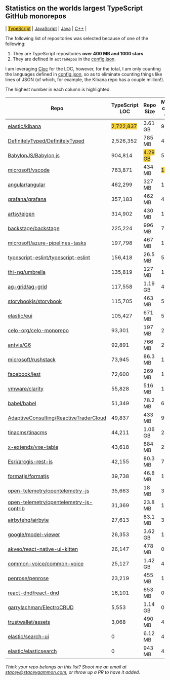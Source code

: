 
## Statistics on the worlds largest TypeScript GitHub monorepos

| <span style="background-color: #F4D03F">[TypeScript](./TypeScript.md)</span> | [JavaScript](./JavaScript.md) | [Java](./Java.md) | [C++](./C++.md) | 

The following list of repositories was selected because of one of the following:
1. They are TypeScript repositories **over 400 MB and 1000 stars**
2. They are defined in `extraRepos` in the [config.json](https://github.com/stacey-gammon/repo-stats/blob/main/config.json).

I am leveraging [Cloc](https://github.com/AlDanial/cloc) for the LOC, however, for the total, I am only counting the languages defined in [config.json](https://github.com/stacey-gammon/repo-stats/blob/main/config.json), so as to eliminate counting things like lines of JSON (of which, for example, the Kibana repo has a couple million!).

The highest number in each column is highlighted.

| Repo | TypeScript LOC | Repo Size | Monthly commit count | Monthly committer count |
| -----|----------------------|-----------|------------------|----------------|
| [elastic/kibana](https://github.com/elastic/kibana) |  <span style="background-color: #F4D03F">2,722,837</span> | 3.61 GB | 962 | 182 🤓 | 
| [DefinitelyTyped/DefinitelyTyped](https://github.com/DefinitelyTyped/DefinitelyTyped) |  2,526,352 | 785 MB | 446 | <span style="background-color: #F4D03F">305</span> 🤓 | 
| [BabylonJS/Babylon.js](https://github.com/BabylonJS/Babylon.js) |  904,814 | <span style="background-color: #F4D03F">4.29 GB</span> | 506 | 26 🤓 | 
| [microsoft/vscode](https://github.com/microsoft/vscode) |  763,871 | 434 MB | <span style="background-color: #F4D03F">1135</span> | 65 🤓 | 
| [angular/angular](https://github.com/angular/angular) |  462,299 | 327 MB | 170 | 41 🤓 | 
| [grafana/grafana](https://github.com/grafana/grafana) |  357,183 | 462 MB | 494 | 100 🤓 | 
| [artsy/eigen](https://github.com/artsy/eigen) |  314,902 | 430 MB | 143 | 23 🤓 | 
| [backstage/backstage](https://github.com/backstage/backstage) |  225,224 | 996 MB | 779 | 78 🤓 | 
| [microsoft/azure-pipelines-tasks](https://github.com/microsoft/azure-pipelines-tasks) |  197,798 | 467 MB | 18 | 10 🤓 | 
| [typescript-eslint/typescript-eslint](https://github.com/typescript-eslint/typescript-eslint) |  156,418 | 26.5 MB | 58 | 13 🤓 | 
| [thi-ng/umbrella](https://github.com/thi-ng/umbrella) |  135,819 | 127 MB | 100 | 1 🤓 | 
| [ag-grid/ag-grid](https://github.com/ag-grid/ag-grid) |  117,558 | 1.19 GB | 419 | 11 🤓 | 
| [storybookjs/storybook](https://github.com/storybookjs/storybook) |  115,705 | 463 MB | 584 | 29 🤓 | 
| [elastic/eui](https://github.com/elastic/eui) |  105,427 | 671 MB | 52 | 12 🤓 | 
| [celo-org/celo-monorepo](https://github.com/celo-org/celo-monorepo) |  93,301 | 197 MB | 29 | 14 🤓 | 
| [antvis/G6](https://github.com/antvis/G6) |  92,891 | 766 MB | 2 | 1 🤓 | 
| [microsoft/rushstack](https://github.com/microsoft/rushstack) |  73,945 | 86.3 MB | 140 | 13 🤓 | 
| [facebook/jest](https://github.com/facebook/jest) |  72,600 | 269 MB | 18 | 15 🤓 | 
| [vmware/clarity](https://github.com/vmware/clarity) |  55,828 | 516 MB | 13 | 8 🤓 | 
| [babel/babel](https://github.com/babel/babel) |  51,349 | 78.2 MB | 61 | 12 🤓 | 
| [AdaptiveConsulting/ReactiveTraderCloud](https://github.com/AdaptiveConsulting/ReactiveTraderCloud) |  49,837 | 433 MB | 94 | 4 🤓 | 
| [tinacms/tinacms](https://github.com/tinacms/tinacms) |  44,211 | 1.06 GB | 277 | 8 🤓 | 
| [x-extends/vxe-table](https://github.com/x-extends/vxe-table) |  43,618 | 884 MB | 28 | 2 🤓 | 
| [Esri/arcgis-rest-js](https://github.com/Esri/arcgis-rest-js) |  42,155 | 80.3 MB | 7 | 2 🤓 | 
| [formatjs/formatjs](https://github.com/formatjs/formatjs) |  39,738 | 46.8 MB | 13 | 6 🤓 | 
| [open-telemetry/opentelemetry-js](https://github.com/open-telemetry/opentelemetry-js) |  35,663 | 18 MB | 37 | 18 🤓 | 
| [open-telemetry/opentelemetry-js-contrib](https://github.com/open-telemetry/opentelemetry-js-contrib) |  31,369 | 23.8 MB | 18 | 11 🤓 | 
| [airbytehq/airbyte](https://github.com/airbytehq/airbyte) |  27,613 | 83.1 MB | 345 | 75 🤓 | 
| [google/model-viewer](https://github.com/google/model-viewer) |  26,353 | 3.62 GB | 14 | 2 🤓 | 
| [akveo/react-native-ui-kitten](https://github.com/akveo/react-native-ui-kitten) |  26,147 | 478 MB | 0 | 0 🤓 | 
| [common-voice/common-voice](https://github.com/common-voice/common-voice) |  25,127 | 1.42 GB | 417 | 100 🤓 | 
| [penrose/penrose](https://github.com/penrose/penrose) |  23,219 | 455 MB | 14 | 5 🤓 | 
| [react-dnd/react-dnd](https://github.com/react-dnd/react-dnd) |  16,101 | 653 MB | 0 | 0 🤓 | 
| [garrylachman/ElectroCRUD](https://github.com/garrylachman/ElectroCRUD) |  5,553 | 1.14 GB | 0 | 0 🤓 | 
| [trustwallet/assets](https://github.com/trustwallet/assets) |  3,068 | 490 MB | 411 | 214 🤓 | 
| [elastic/search-ui](https://github.com/elastic/search-ui) |  0 | 6.12 MB | 4 | 2 🤓 | 
| [elastic/elasticsearch](https://github.com/elastic/elasticsearch) |  0 | 943 MB | 484 | 83 🤓 | 


_Think your repo belongs on this list? Shoot me an email at stacey@staceygammon.com, or throw up a PR to have it added._

